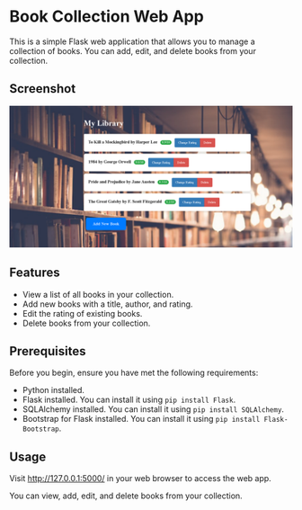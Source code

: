 # Book Collection Web App

This is a simple Flask web application that allows you to manage a collection of books. You can add, edit, and delete books from your collection.

## Screenshot

![Screenshot](screen.png)


## Features

- View a list of all books in your collection.
- Add new books with a title, author, and rating.
- Edit the rating of existing books.
- Delete books from your collection.

## Prerequisites

Before you begin, ensure you have met the following requirements:

- Python installed.
- Flask installed. You can install it using `pip install Flask`.
- SQLAlchemy installed. You can install it using `pip install SQLAlchemy`.
- Bootstrap for Flask installed. You can install it using `pip install Flask-Bootstrap`.

## Usage

Visit http://127.0.0.1:5000/ in your web browser to access the web app.

You can view, add, edit, and delete books from your collection.

